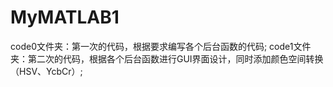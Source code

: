 # MyMATLAB1
code0文件夹：第一次的代码，根据要求编写各个后台函数的代码;
code1文件夹：第二次的代码，根据各个后台函数进行GUI界面设计，同时添加颜色空间转换（HSV、YcbCr）;
